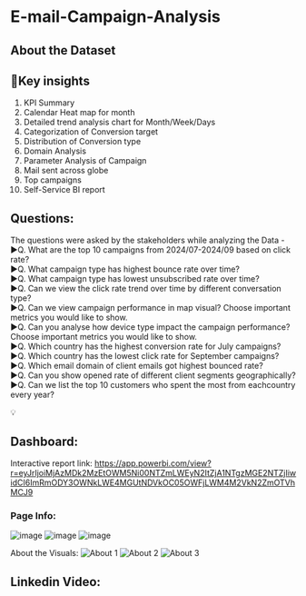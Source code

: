 # E-mail-Campaign-Analysis
## About the Dataset



## 🌟Key insights 

1. KPI Summary<br />
2. Calendar Heat map for month<br />
3. Detailed trend analysis chart for Month/Week/Days<br />
4. Categorization of Conversion target<br />
5. Distribution of Conversion type<br />
6. Domain Analysis<br />
7. Parameter Analysis of Campaign<br />
8. Mail sent across globe<br />
9. Top campaigns<br />
10. Self-Service BI report<br />

## Questions: 
The questions were asked by the stakeholders while analyzing the Data -<br />
▶️Q. What are the top 10 campaigns from 2024/07-2024/09 based on click rate?<br />
▶️Q. What campaign type has highest bounce rate over time?<br />
▶️Q. What campaign type has lowest unsubscribed rate over time?<br />
▶️Q. Can we view the click rate trend over time by different conversation type?<br />
▶️Q. Can we view campaign performance in map visual? Choose important metrics you would like to show.<br />
▶️Q. Can you analyse how device type impact the campaign performance? Choose important metrics you would like to show.<br />
▶️Q. Which country has the highest conversion rate for July campaigns?<br />
▶️Q. Which country has the lowest click rate for September campaigns?<br />
▶️Q. Which email domain of client emails got highest bounced rate?<br />
▶️Q. Can you show opened rate of different client segments geographically?<br />
▶️Q. Can we list the top 10 customers who spent the most from eachcountry every year?<br />


💡 

## Dashboard:
Interactive report link: 
https://app.powerbi.com/view?r=eyJrIjoiMjAzMDk2MzEtOWM5Ni00NTZmLWEyN2ItZjA1NTgzMGE2NTZjIiwidCI6ImRmODY3OWNkLWE4MGUtNDVkOC05OWFjLWM4M2VkN2ZmOTVhMCJ9


### Page Info:

![image](https://github.com/user-attachments/assets/25190dec-22b2-42aa-b61b-33d9c9834897)
![image](https://github.com/user-attachments/assets/ccf42664-0857-4eb7-8771-2e993207bf9c)
![image](https://github.com/user-attachments/assets/8a392438-4e1c-481e-999f-e5298251d85a)


About the Visuals:
![About 1](https://github.com/user-attachments/assets/7c14a51c-76f3-49cd-9047-7ed923ecc729)
![About 2](https://github.com/user-attachments/assets/f4f64f97-0333-4288-b5c2-087a9e81bd55)
![About 3](https://github.com/user-attachments/assets/b4b9873a-86f9-4b05-9453-fd5e12d32c74)

## Linkedin Video:

